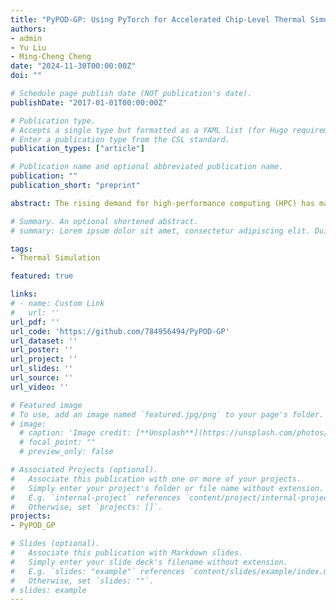```yaml
---
title: "PyPOD-GP: Using PyTorch for Accelerated Chip-Level Thermal Simulation of the GPU"
authors:
- admin
- Yu Liu
- Ming-Cheng Cheng
date: "2024-11-30T00:00:00Z"
doi: ""

# Schedule page publish date (NOT publication's date).
publishDate: "2017-01-01T00:00:00Z"

# Publication type.
# Accepts a single type but formatted as a YAML list (for Hugo requirements).
# Enter a publication type from the CSL standard.
publication_types: ["article"]

# Publication name and optional abbreviated publication name.
publication: ""
publication_short: "preprint"

abstract: The rising demand for high-performance computing (HPC) has made full-chip dynamic thermal simulation in many-core GPUs critical for optimizing performance and extending device lifespans. Proper orthogonal decomposition (POD) with Galerkin projection (GP) has shown to offer high accuracy and massive runtime improvements over direct numerical simulation (DNS). However, previous implementations of POD-GP use MPI-based libraries like PETSc and FEniCS and face significant runtime bottlenecks. We propose a PyTorch-based POD-GP library (PyPOD-GP), a GPU-optimized library for chip-level thermal simulation. PyPOD-GP achieves over 23.4X speedup in training and over $10\times$ speedup in inference on a GPU with over 13,000 cores, with just 1.2% error over the device layer.

# Summary. An optional shortened abstract.
# summary: Lorem ipsum dolor sit amet, consectetur adipiscing elit. Duis posuere tellus ac convallis placerat. Proin tincidunt magna sed ex sollicitudin condimentum.

tags:
- Thermal Simulation

featured: true

links:
# - name: Custom Link
#   url: ''
url_pdf: ''
url_code: 'https://github.com/784956494/PyPOD-GP'
url_dataset: ''
url_poster: ''
url_project: ''
url_slides: ''
url_source: ''
url_video: ''

# Featured image
# To use, add an image named `featured.jpg/png` to your page's folder. 
# image:
  # caption: 'Image credit: [**Unsplash**](https://unsplash.com/photos/s9CC2SKySJM)'
  # focal_point: ""
  # preview_only: false

# Associated Projects (optional).
#   Associate this publication with one or more of your projects.
#   Simply enter your project's folder or file name without extension.
#   E.g. `internal-project` references `content/project/internal-project/index.md`.
#   Otherwise, set `projects: []`.
projects:
- PyPOD_GP

# Slides (optional).
#   Associate this publication with Markdown slides.
#   Simply enter your slide deck's filename without extension.
#   E.g. `slides: "example"` references `content/slides/example/index.md`.
#   Otherwise, set `slides: ""`.
# slides: example
---
```


<!-- This work is driven by the results in my [previous paper](/publication/conference-paper/) on LLMs. -->

<!-- {{% callout note %}}
Create your slides in Markdown - click the *Slides* button to check out the example.
{{% /callout %}}

Add the publication's **full text** or **supplementary notes** here. You can use rich formatting such as including [code, math, and images](https://docs.hugoblox.com/content/writing-markdown-latex/). -->
